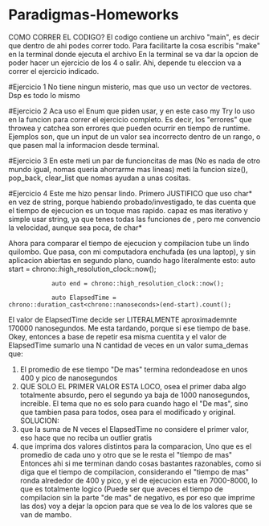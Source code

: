 # Paradigmas-Homeworks

COMO CORRER EL CODIGO?
El codigo contiene un archivo "main", es decir que dentro de ahi podes correr todo.
Para facilitarte la cosa escribis "make" en la terminal donde ejecuta el archivo
En la terminal se va dar la opcion de poder hacer un ejercicio de los 4 o salir.
Ahi, depende tu eleccion va a correr el ejercicio indicado.

#Ejercicio 1
No tiene ningun misterio, mas que uso un vector de vectores. Dsp es todo lo mismo

#Ejercicio 2
Aca uso el Enum que piden usar, y en este caso my Try lo uso en la funcion para correr el ejercicio completo.
Es decir, los "errores" que throwea y catchea son errores que pueden ocurrir en tiempo de runtime.
Ejemplos son, que un input de un valor sea incorrecto dentro de un rango, o que pasen mal la informacion desde terminal.

#Ejercicio 3
En este meti un par de funcioncitas de mas (No es nada de otro mundo igual, nomas queria ahorrarme mas lineas)
meti la funcion size(), pop_back, clear_list que nomas ayudan a unas cositas.

#Ejercicio 4
Este me hizo pensar lindo. 
Primero JUSTIFICO que uso char* en vez de string, porque habiendo probado/investigado, te das cuenta que el tiempo de ejecucion es un toque mas rapido. capaz es mas iterativo y simple usar string, ya que tenes todas las funciones de <string>, pero me convencio la velocidad, aunque sea poca, de char*

Ahora para comparar el tiempo de ejecucion y compilacion tube un lindo quilombo.
Que pasa, con mi computadora enchufada (es una laptop), y sin aplicacion abiertas en segundo plano, cuando hago literalmente esto:
                auto start = chrono::high_resolution_clock::now();

                auto end = chrono::high_resolution_clock::now();

                auto ElapsedTime = chrono::duration_cast<chrono::nanoseconds>(end-start).count();
                
El valor de ElapsedTime decide ser LITERALMENTE aproximademnte 170000 nanosegundos. Me esta tardando, porque si ese tiempo de base.
Okey, entonces a base de repetir esa misma cuentita y el valor de ElapsedTime sumarlo una N cantidad de veces en un valor suma_demas
que:
1) El promedio de ese tiempo "De mas" termina redondeadose en unos 400 y pico de nanosegundos
2) QUE SOLO EL PRIMER VALOR ESTA LOCO, osea el primer daba algo totalmente absurdo, pero el segundo ya baja de 1000 nanosegundos, increible. El tema que no es solo para cuando hago el "De mas", sino que tambien pasa para todos, osea para el modificado y original.
SOLUCION:
1) que la suma de N veces el ElapsedTime no considere el primer valor, eso hace que no reciba un outlier gratis
2) que imprima dos valores distintos para la comparacion, Uno que es el promedio de cada uno y otro que se le resta el "tiempo de mas"
Entonces ahi si me terminan dando cosas bastantes razonables, como si diga que el tiempo de compilacion, considerando el "tiempo de mas" ronda alrededor de 400 y pico, y el de ejecucion esta en 7000-8000, lo que es totalmente logico
(Puede ser que aveces el tiempo de compilacion sin la parte "de mas" de negativo, es por eso que imprime las dos)
voy a dejar la opcion para que se vea lo de los valores que se van de mambo.      
